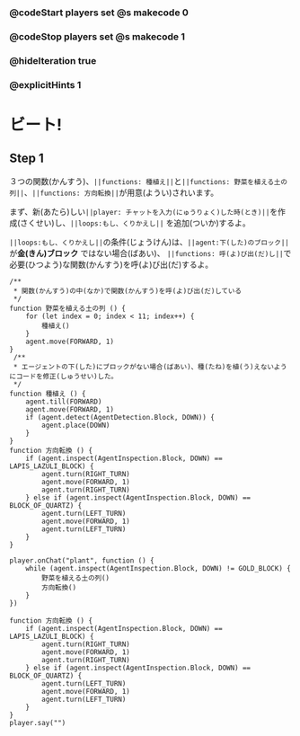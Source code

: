 ### @codeStart players set @s makecode 0
### @codeStop players set @s makecode 1

### @hideIteration true 
### @explicitHints 1

# ビート!
<!-- # Beets! -->

## Step 1
３つの関数(かんすう)、``||functions: 種植え||``と``||functions: 野菜を植える土の列||``、``||functions: 方向転換||``が用意(ようい)されいます。<br>

まず、新(あたら)しい``||player: チャットを入力(にゅうりょく)した時(とき)||``を作成(さくせい)し、``||loops:もし、くりかえし||`` を追加(ついか)するよ。<br>

``||loops:もし、くりかえし||``の条件(じょうけん)は、``||agent:下(した)のブロック||``が**金(きん)ブロック** ではない場合(ばあい)、 ``||functions: 呼(よ)び出(だ)し||``で必要(ひつよう)な関数(かんすう)を呼(よ)び出(だ)するよ。

<!-- You are provided with three functions: ``||functions: plantSeed||``, ``||functions: plantSection||`` and ``||functions: checkTurn||``. 
First, create  a new ``||player:チャットコマンド||`` command and add your condition: ``||loops:もし〇〇ならくりかえす||`` the Agent is ``||agent:inspecting the block down||``, and it is not a **gold block**, ``||functions: call||`` the necessary functions.  -->

```template
/**
 * 関数(かんすう)の中(なか)で関数(かんすう)を呼(よ)び出(だ)している
 */
function 野菜を植える土の列 () {
    for (let index = 0; index < 11; index++) {
        種植え()
    }
    agent.move(FORWARD, 1)
}
 /**
 * エージェントの下(した)にブロックがない場合(ばあい)、種(たね)を植(う)えないようにコードを修正(しゅうせい)した。
 */
function 種植え () {
    agent.till(FORWARD)
    agent.move(FORWARD, 1)
    if (agent.detect(AgentDetection.Block, DOWN)) {
        agent.place(DOWN)
    }
}
function 方向転換 () {
    if (agent.inspect(AgentInspection.Block, DOWN) == LAPIS_LAZULI_BLOCK) {
        agent.turn(RIGHT_TURN)
        agent.move(FORWARD, 1)
        agent.turn(RIGHT_TURN)
    } else if (agent.inspect(AgentInspection.Block, DOWN) == BLOCK_OF_QUARTZ) {
        agent.turn(LEFT_TURN)
        agent.move(FORWARD, 1)
        agent.turn(LEFT_TURN)
    }
}

```


```ghost
player.onChat("plant", function () {
    while (agent.inspect(AgentInspection.Block, DOWN) != GOLD_BLOCK) {
        野菜を植える土の列()
        方向転換()
    }
})

function 方向転換 () {
    if (agent.inspect(AgentInspection.Block, DOWN) == LAPIS_LAZULI_BLOCK) {
        agent.turn(RIGHT_TURN)
        agent.move(FORWARD, 1)
        agent.turn(RIGHT_TURN)
    } else if (agent.inspect(AgentInspection.Block, DOWN) == BLOCK_OF_QUARTZ) {
        agent.turn(LEFT_TURN)
        agent.move(FORWARD, 1)
        agent.turn(LEFT_TURN)
    }
}
player.say("")
```

